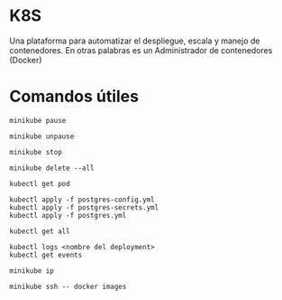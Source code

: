 # K8S

Una plataforma para automatizar el despliegue, escala y manejo de contenedores. En otras palabras es un Administrador de contenedores (Docker)

# Comandos útiles

```
minikube pause
```

```
minikube unpause
```

```
minikube stop
```

```
minikube delete --all
```

```
kubectl get pod

kubectl apply -f postgres-config.yml
kubectl apply -f postgres-secrets.yml
kubectl apply -f postgres.yml
```

```
kubectl get all

kubectl logs <nombre del deployment>
kubectl get events
```

```
minikube ip

minikube ssh -- docker images
```
